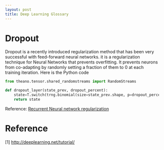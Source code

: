 ```yaml
---
layout: post
title: Deep Learning Glossary
---
```


# Dropout
Dropout  is a recently introduced regularization method that has been very successful with feed-forward neural networks.
it is a regularization technique for Neural Networks that prevents overfitting. It prevents neurons from co-adapting by randomly setting a fraction of them to 0 at each training iteration. 
Here is the Python code

```python
from theano.tensor.shared_randomstreams import RandomStreams

def dropout_layer(state_prev, dropout_percent):                
    state=T.switch(trng.binomial(size=state_prev.shape, p=dropout_percent), state_prev, 0)
    return state
```

Reference:
[Recurrent Neural network regularization](http://arxiv.org/abs/1409.2329)

# Reference
[1] http://deeplearning.net/tutorial/
